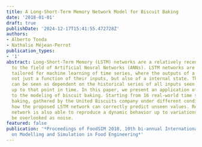 ```yaml
---
title: A Long-Short-Term Memory Network Model for Biscuit Baking
date: '2018-01-01'
draft: true
publishDate: '2024-12-17T15:41:55.472728Z'
authors:
- Alberto Tonda
- Nathalie Méjean-Perrot
publication_types:
- '1'
abstract: Long-Short-Term Memory (LSTM) networks are a relatively recent addition
  to the field of Artificial Neural Networks (ANNs). LSTM networks are specifically
  tailored for machine learning of time series, where the outputs of a system are
  not just a function of their inputs, but also of a internal state. The state itself
  can be seen as dependent on the historical series of all inputs seen by the system
  up to that point in time. In this paper, we present an application of LSTM networks
  to the modeling of biscuit baking. Starting from 16 real-world time series of biscuit
  baking, gathered by the United Biscuits company under different conditions, we show
  how the proposed LSTM network can correctly predict unseen values. Remarkably, the
  network is also able to reproduce a dynamic behavior up to variations that might
  be overlooked as noise.
featured: false
publication: '*Proceedings of FoodSIM 2018, 10th bi-annual International Conference
  on Modelling and Simulation in Food Engineering*'
---
```


